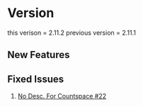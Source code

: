 # Version
this verison = 2.11.2
previous version = 2.11.1


##  New Features

## Fixed Issues
1. [No Desc. For Countspace #22](https://github.com/vishalz/hello-js/issues/22)
